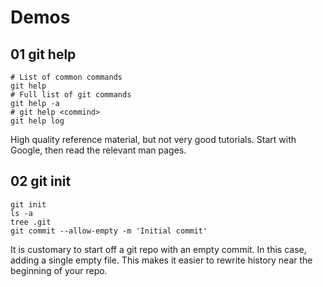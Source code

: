 Demos
=====


01 git help
-----------

    # List of common commands
    git help
    # Full list of git commands
    git help -a
    # git help <commind>
    git help log

High quality reference material, but not very good tutorials. Start with
Google, then read the relevant man pages.


02 git init
-----------

    git init
    ls -a
    tree .git
    git commit --allow-empty -m 'Initial commit'

It is customary to start off a git repo with an empty commit. In this case,
adding a single empty file. This makes it easier to rewrite history near the
beginning of your repo.
